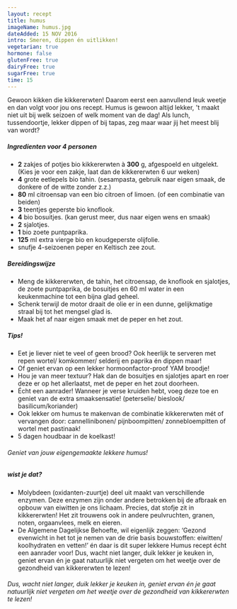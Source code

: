 ```yaml
---
layout: recept
title: humus
imageName: humus.jpg
dateAdded: 15 NOV 2016
intro: Smeren, dippen én uitlikken!
vegetarian: true
hormone: false
glutenFree: true
dairyFree: true
sugarFree: true
time: 15
---
```


Gewoon kikken die kikkererwten!
Daarom eerst een aanvullend leuk weetje en dan volgt voor jou ons recept. Humus is gewoon altijd lekker, 't maakt niet uit bij welk seizoen of welk moment van de dag! Als lunch, tussendoortje, lekker dippen of bij tapas, zeg maar waar jij het meest blij van wordt?

##### Ingredienten voor <span class="personen">4</span> personen

* <b>2</b> zakjes of potjes bio kikkererwten à <b>300</b> g, afgespoeld en uitgelekt. (Kies je voor een zakje, laat dan de kikkererwten 6 uur weken)
* <b>4</b> grote eetlepels bio tahin. (sesampasta, gebruik naar eigen smaak, de donkere of de witte zonder z.z.)
* <b>80</b> ml citroensap van een bio citroen of limoen. (of een combinatie van beiden)
* <b>3</b> teentjes geperste bio knoflook.
* <b>4</b> bio bosuitjes. (kan gerust meer, dus naar eigen wens en smaak)
* <b>2</b> sjalotjes.
* <b>1</b> bio zoete puntpaprika.
* <b>125</b> ml extra vierge bio en koudgeperste olijfolie.
* snufje 4-seizoenen peper en Keltisch zee zout.

##### Bereidingswijze
* Meng de kikkererwten, de tahin, het citroensap, de knoflook en sjalotjes, de zoete puntpaprika, de bosuitjes en 60 ml water in een keukenmachine tot een bijna glad geheel.
* Schenk terwijl de motor draait de olie er in een dunne, gelijkmatige straal bij tot het mengsel glad is.
* Maak het af naar eigen smaak met de peper en het zout.

##### Tips!
* Eet je liever niet te veel of geen brood?  Ook heerlijk te serveren met repen wortel/ komkommer/ selderij en paprika én dippen maar!
* Of geniet ervan op een lekker hormoonfactor-proof YAM broodje!
* Hou je van meer textuur? Hak dan de bosuitjes en sjalotjes apart en roer deze er op het allerlaatst, met de peper en het zout doorheen.
* Écht een aanrader! Wanneer je verse kruiden hebt, voeg deze toe en geniet van de extra smaaksensatie! (peterselie/ bieslook/ basilicum/koriander)
* Ook lekker om humus te makenvan de combinatie kikkererwten mét of vervangen door: cannellinibonen/ pijnboompitten/ zonnebloempitten of wortel met pastinaak!
* 5 dagen houdbaar in de koelkast!

###### Geniet van jouw eigengemaakte lekkere humus!

##### wist je dat?
* Molybdeen (oxidanten-zuurtje) deel uit maakt van verschillende enzymen. Deze enzymen zijn onder andere betrokken bij de afbraak en opbouw van eiwitten je ons lichaam. Precies, dat stofje zit in kikkererwten! Het zit trouwens ook in andere peulvruchten, granen, noten, orgaanvlees, melk en eieren.
* De Algemene Dagelijkse Behoefte, wil eigenlijk zeggen: ‘Gezond evenwicht in het tot je nemen van de drie basis bouwstoffen: eiwitten/ koolhydraten en vetten!’ én daar is dit super lekkere Humus recept écht een aanrader voor!
Dus, wacht niet langer, duik lekker je keuken in, geniet ervan én je gaat natuurlijk niet vergeten om het weetje over de gezondheid van kikkererwten te lezen!

###### Dus, wacht niet langer, duik lekker je keuken in, geniet ervan én je gaat natuurlijk niet vergeten om het weetje over de gezondheid van kikkererwten te lezen!

